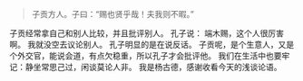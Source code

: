 > 子贡方人。子曰：“赐也贤乎哉！夫我则不暇。”

子贡经常拿自己和别人比较，并且批评别人。 孔子说： 端木赐，这个人很厉害啊。 我就没空去议论别人。
孔子明显的是在说反话。 子贡呢，是个生意人，又是个外交官，能说会道，有点欠稳重，所以孔子才会批评他。
我们在生活中也要牢记：静坐常思己过，闲谈莫论人非。
我是杨古德，感谢收看今天的浅谈论语。


